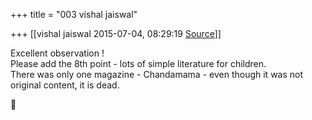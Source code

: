 +++
title = "003 vishal jaiswal"

+++
[[vishal jaiswal	2015-07-04, 08:29:19 [Source](https://groups.google.com/g/samskrita/c/CzsDfaXiR1I)]]



Excellent observation !  
Please add the 8th point - lots of simple literature for children.  
There was only one magazine - Chandamama - even though it was not  
original content, it is dead.  



